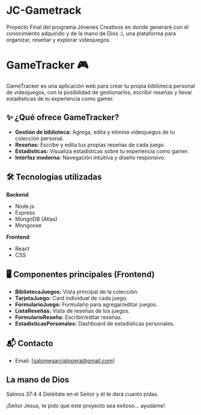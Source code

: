 # JC-Gametrack
Proyecto Final del programa Jóvenes Creativos en donde generaré con el conocimiento adquirido y de la mano de Dios :),  una plataforma para organizar, reseñar y explorar videojuegos.
# GameTracker 🎮

GameTracker es una aplicación web para crear tu propia biblioteca personal de videojuegos, con la posibilidad de gestionarlos, escribir reseñas y llevar estadísticas de tu experiencia como gamer.

## ✨ ¿Qué ofrece GameTracker?

- **Gestión de biblioteca:** Agrega, edita y elimina videojuegos de tu colección personal.
- **Reseñas:** Escribe y edita tus propias reseñas de cada juego.
- **Estadísticas:** Visualiza estadísticas sobre tu experiencia como gamer.
- **Interfaz moderna:** Navegación intuitiva y diseño responsivo.

## 🛠 Tecnologías utilizadas

**Backend**
- Node.js
- Express
- MongoDB (Atlas)
- Mongoose

**Frontend**
- React
- CSS

## 🖥️ Componentes principales (Frontend)

- **BibliotecaJuegos:** Vista principal de la colección.
- **TarjetaJuego:** Card individual de cada juego.
- **FormularioJuego:** Formulario para agregar/editar juegos.
- **ListaReseñas:** Vista de reseñas de los juegos.
- **FormularioReseña:** Escribir/editar reseñas.
- **EstadisticasPersonales:** Dashboard de estadísticas personales.

## 📬 Contacto

- Email: [salomegarcialopera@gmail.com]

##  La mano de Dios
Salmos 37:4
4 Deléitate en el Señor
y él te dará cuanto pidas.

¡Señor Jesus, te pido que este proyecto sea exitoso... ayudame!
